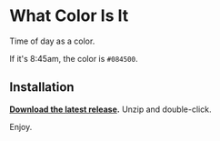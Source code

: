 # What Color Is It

Time of day as a color.

If it's 8:45am, the color is `#084500`.


## Installation

**[Download the latest release](https://github.com/soffes/WhatColorIsIt/releases).** Unzip and double-click.

Enjoy.
